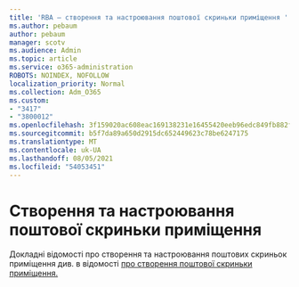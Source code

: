 ```yaml
---
title: 'RBA – створення та настроювання поштової скриньки приміщення '
ms.author: pebaum
author: pebaum
manager: scotv
ms.audience: Admin
ms.topic: article
ms.service: o365-administration
ROBOTS: NOINDEX, NOFOLLOW
localization_priority: Normal
ms.collection: Adm_O365
ms.custom:
- "3417"
- "3800012"
ms.openlocfilehash: 3f159020ac608eac169138231e16455420eeb96edc849fb882fd748a34bf6965
ms.sourcegitcommit: b5f7da89a650d2915dc652449623c78be6247175
ms.translationtype: MT
ms.contentlocale: uk-UA
ms.lasthandoff: 08/05/2021
ms.locfileid: "54053451"
---
```

# <a name="create-or-configure-a-room-mailbox"></a>Створення та настроювання поштової скриньки приміщення

Докладні відомості про створення та настроювання поштових скриньок приміщення див. в відомості [про створення поштової скриньки приміщення.](https://docs.microsoft.com/exchange/recipients/room-mailboxes?view=exchserver-2019#create-a-room-mailbox)